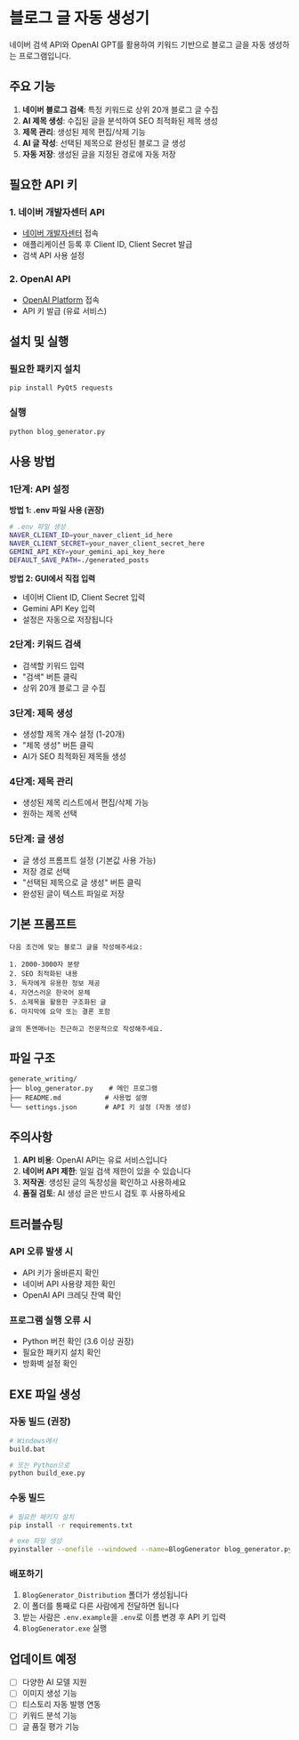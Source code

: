 # 블로그 글 자동 생성기

네이버 검색 API와 OpenAI GPT를 활용하여 키워드 기반으로 블로그 글을 자동 생성하는 프로그램입니다.

## 주요 기능

1. **네이버 블로그 검색**: 특정 키워드로 상위 20개 블로그 글 수집
2. **AI 제목 생성**: 수집된 글을 분석하여 SEO 최적화된 제목 생성
3. **제목 관리**: 생성된 제목 편집/삭제 기능
4. **AI 글 작성**: 선택된 제목으로 완성된 블로그 글 생성
5. **자동 저장**: 생성된 글을 지정된 경로에 자동 저장

## 필요한 API 키

### 1. 네이버 개발자센터 API

- [네이버 개발자센터](https://developers.naver.com/main/) 접속
- 애플리케이션 등록 후 Client ID, Client Secret 발급
- 검색 API 사용 설정

### 2. OpenAI API

- [OpenAI Platform](https://platform.openai.com/) 접속
- API 키 발급 (유료 서비스)

## 설치 및 실행

### 필요한 패키지 설치

```bash
pip install PyQt5 requests
```

### 실행

```bash
python blog_generator.py
```

## 사용 방법

### 1단계: API 설정

**방법 1: .env 파일 사용 (권장)**

```bash
# .env 파일 생성
NAVER_CLIENT_ID=your_naver_client_id_here
NAVER_CLIENT_SECRET=your_naver_client_secret_here
GEMINI_API_KEY=your_gemini_api_key_here
DEFAULT_SAVE_PATH=./generated_posts
```

**방법 2: GUI에서 직접 입력**

- 네이버 Client ID, Client Secret 입력
- Gemini API Key 입력
- 설정은 자동으로 저장됩니다

### 2단계: 키워드 검색

- 검색할 키워드 입력
- "검색" 버튼 클릭
- 상위 20개 블로그 글 수집

### 3단계: 제목 생성

- 생성할 제목 개수 설정 (1-20개)
- "제목 생성" 버튼 클릭
- AI가 SEO 최적화된 제목들 생성

### 4단계: 제목 관리

- 생성된 제목 리스트에서 편집/삭제 가능
- 원하는 제목 선택

### 5단계: 글 생성

- 글 생성 프롬프트 설정 (기본값 사용 가능)
- 저장 경로 선택
- "선택된 제목으로 글 생성" 버튼 클릭
- 완성된 글이 텍스트 파일로 저장

## 기본 프롬프트

```
다음 조건에 맞는 블로그 글을 작성해주세요:

1. 2000-3000자 분량
2. SEO 최적화된 내용
3. 독자에게 유용한 정보 제공
4. 자연스러운 한국어 문체
5. 소제목을 활용한 구조화된 글
6. 마지막에 요약 또는 결론 포함

글의 톤앤매너는 친근하고 전문적으로 작성해주세요.
```

## 파일 구조

```
generate_writing/
├── blog_generator.py    # 메인 프로그램
├── README.md           # 사용법 설명
└── settings.json       # API 키 설정 (자동 생성)
```

## 주의사항

1. **API 비용**: OpenAI API는 유료 서비스입니다
2. **네이버 API 제한**: 일일 검색 제한이 있을 수 있습니다
3. **저작권**: 생성된 글의 독창성을 확인하고 사용하세요
4. **품질 검토**: AI 생성 글은 반드시 검토 후 사용하세요

## 트러블슈팅

### API 오류 발생 시

- API 키가 올바른지 확인
- 네이버 API 사용량 제한 확인
- OpenAI API 크레딧 잔액 확인

### 프로그램 실행 오류 시

- Python 버전 확인 (3.6 이상 권장)
- 필요한 패키지 설치 확인
- 방화벽 설정 확인

## EXE 파일 생성

### 자동 빌드 (권장)

```bash
# Windows에서
build.bat

# 또는 Python으로
python build_exe.py
```

### 수동 빌드

```bash
# 필요한 패키지 설치
pip install -r requirements.txt

# exe 파일 생성
pyinstaller --onefile --windowed --name=BlogGenerator blog_generator.py
```

### 배포하기

1. `BlogGenerator_Distribution` 폴더가 생성됩니다
2. 이 폴더를 통째로 다른 사람에게 전달하면 됩니다
3. 받는 사람은 `.env.example`을 `.env`로 이름 변경 후 API 키 입력
4. `BlogGenerator.exe` 실행

## 업데이트 예정

- [ ] 다양한 AI 모델 지원
- [ ] 이미지 생성 기능
- [ ] 티스토리 자동 발행 연동
- [ ] 키워드 분석 기능
- [ ] 글 품질 평가 기능
